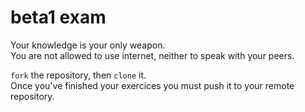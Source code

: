 # beta1 exam

Your knowledge is your only weapon.  
You are not allowed to use internet, neither to speak with your peers.

`fork` the repository, then `clone` it.  
Once you've finished your exercices you must push it to your remote repository.


